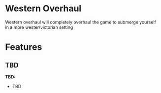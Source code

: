 # Western Overhaul
Western overhaul will completely overhaul the game to submerge yourself in a more wester/victorian setting

# Features
## TBD
**TBD:**
- TBD



